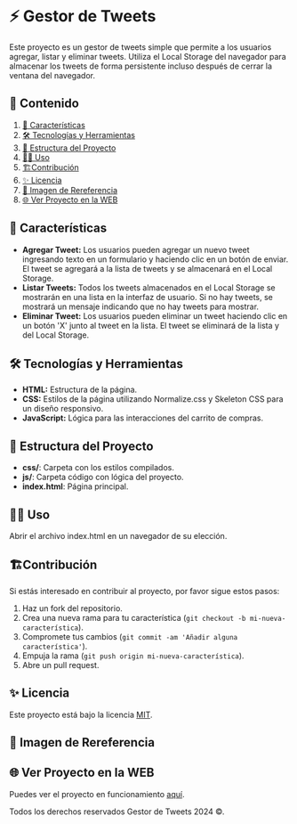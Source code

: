 # ⚡️ Gestor de Tweets

Este proyecto es un gestor de tweets simple que permite a los usuarios agregar, listar y eliminar tweets. Utiliza el Local Storage del navegador para almacenar los tweets de forma persistente incluso después de cerrar la ventana del navegador.

## 🎯 Contenido

1. [📝 Características](#📝-características)
2. [🛠️ Tecnologías y Herramientas](#🛠️-tecnologías-y-herramientas)
3. [🚀 Estructura del Proyecto](#🚀-estructura-del-proyecto)
4. [🧑‍💻 Uso](#🧑‍💻-uso)
5. [🏗️Contribución](#🏗️contribución)
6. [✨ Licencia](#✨-licencia)
7. [🙈 Imagen de Rereferencia](#🙈-imagen-de-rereferencia)
8. [🌐 Ver Proyecto en la WEB](#🌐-ver-proyecto-en-la-web)

## 📝 Características

- **Agregar Tweet:** Los usuarios pueden agregar un nuevo tweet ingresando texto en un formulario y haciendo clic en un botón de enviar. El tweet se agregará a la lista de tweets y se almacenará en el Local Storage.
- **Listar Tweets:** Todos los tweets almacenados en el Local Storage se mostrarán en una lista en la interfaz de usuario. Si no hay tweets, se mostrará un mensaje indicando que no hay tweets para mostrar.
- **Eliminar Tweet:** Los usuarios pueden eliminar un tweet haciendo clic en un botón 'X' junto al tweet en la lista. El tweet se eliminará de la lista y del Local Storage.

## 🛠️ Tecnologías y Herramientas

- **HTML:** Estructura de la página.
- **CSS:** Estilos de la página utilizando Normalize.css y Skeleton CSS para un diseño responsivo.
- **JavaScript:** Lógica para las interacciones del carrito de compras.

## 🚀 Estructura del Proyecto

- **css/**: Carpeta con los estilos compilados.
- **js/**: Carpeta código con lógica del proyecto.
- **index.html**: Página principal.

## 🧑‍💻 Uso

Abrir el archivo index.html en un navegador de su elección.

## 🏗️Contribución

Si estás interesado en contribuir al proyecto, por favor sigue estos pasos:

1. Haz un fork del repositorio.
2. Crea una nueva rama para tu característica (`git checkout -b mi-nueva-característica`).
3. Compromete tus cambios (`git commit -am 'Añadir alguna característica'`).
4. Empuja la rama (`git push origin mi-nueva-característica`).
5. Abre un pull request.

## ✨ Licencia

Este proyecto está bajo la licencia [MIT](https://opensource.org/licenses/MIT).

## 🙈 Imagen de Rereferencia

## 🌐 Ver Proyecto en la WEB

Puedes ver el proyecto en funcionamiento [aquí](https://jmatochepacual.github.io/Tweets/).

Todos los derechos reservados Gestor de Tweets 2024 ©.

